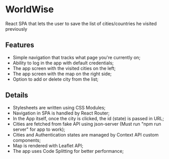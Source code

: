 # WorldWise

React SPA that lets the user to save the list of cities/countries he visited previously

## Features

- Simple navigation that tracks what page you're currently on;
- Ability to log in the app with default credentials;
- The app screen with the visited cities on the left;
- The app screen with the map on the right side;
- Option to add or delete city from the list;

## Details

- Stylesheets are written using CSS Modules;
- Navigation in SPA is handled by React Router;
- In the App itself, once the city is clicked, the id (state) is passed in URL;
- Cities are fetched from fake API using json-server (Must run "npm run server" for app to work);
- Cities and Authentication states are managed by Context API custom components;
- Map is rendered with Leaflet API;
- The app uses Code Splitting for better performance;
